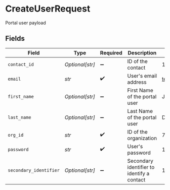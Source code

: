 # CreateUserRequest

Portal user payload


## Fields

| Field                                      | Type                                       | Required                                   | Description                                | Example                                    |
| ------------------------------------------ | ------------------------------------------ | ------------------------------------------ | ------------------------------------------ | ------------------------------------------ |
| `contact_id`                               | *Optional[str]*                            | :heavy_minus_sign:                         | ID of the contact                          | 123456                                     |
| `email`                                    | *str*                                      | :heavy_check_mark:                         | User's email address                       | testemail921@yopmail.com                   |
| `first_name`                               | *Optional[str]*                            | :heavy_minus_sign:                         | First Name of the portal user              | John                                       |
| `last_name`                                | *Optional[str]*                            | :heavy_minus_sign:                         | Last Name of the portal user               | Doe                                        |
| `org_id`                                   | *str*                                      | :heavy_check_mark:                         | ID of the organization                     | 728                                        |
| `password`                                 | *str*                                      | :heavy_check_mark:                         | User's password                            | 124n$aAJs*d41h4                            |
| `secondary_identifier`                     | *Optional[str]*                            | :heavy_minus_sign:                         | Secondary identifier to identify a contact | 123456                                     |